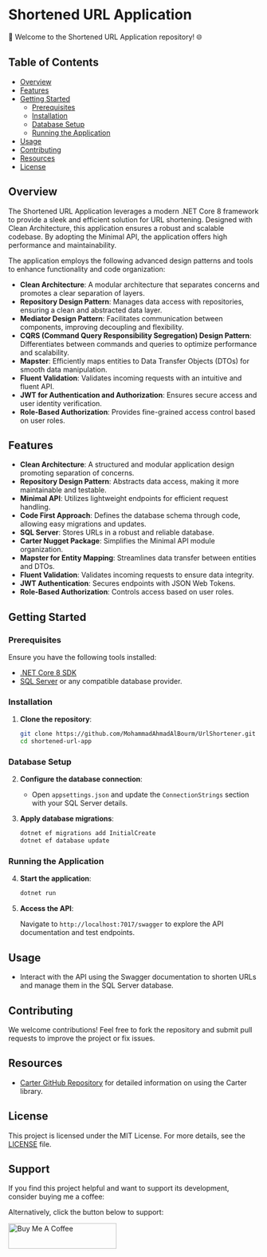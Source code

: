 # Shortened URL Application

🚀 Welcome to the Shortened URL Application repository! 🌐

## Table of Contents

- [Overview](#overview)
- [Features](#features)
- [Getting Started](#getting-started)
  - [Prerequisites](#prerequisites)
  - [Installation](#installation)
  - [Database Setup](#database-setup)
  - [Running the Application](#running-the-application)
- [Usage](#usage)
- [Contributing](#contributing)
- [Resources](#resources)
- [License](#license)

## Overview

The Shortened URL Application leverages a modern .NET Core 8 framework to provide a sleek and efficient solution for URL shortening. Designed with Clean Architecture, this application ensures a robust and scalable codebase. By adopting the Minimal API, the application offers high performance and maintainability. 

The application employs the following advanced design patterns and tools to enhance functionality and code organization:
- **Clean Architecture**: A modular architecture that separates concerns and promotes a clear separation of layers.
- **Repository Design Pattern**: Manages data access with repositories, ensuring a clean and abstracted data layer.
- **Mediator Design Pattern**: Facilitates communication between components, improving decoupling and flexibility.
- **CQRS (Command Query Responsibility Segregation) Design Pattern**: Differentiates between commands and queries to optimize performance and scalability.
- **Mapster**: Efficiently maps entities to Data Transfer Objects (DTOs) for smooth data manipulation.
- **Fluent Validation**: Validates incoming requests with an intuitive and fluent API.
- **JWT for Authentication and Authorization**: Ensures secure access and user identity verification.
- **Role-Based Authorization**: Provides fine-grained access control based on user roles.

## Features

- **Clean Architecture**: A structured and modular application design promoting separation of concerns.
- **Repository Design Pattern**: Abstracts data access, making it more maintainable and testable.
- **Minimal API**: Utilizes lightweight endpoints for efficient request handling.
- **Code First Approach**: Defines the database schema through code, allowing easy migrations and updates.
- **SQL Server**: Stores URLs in a robust and reliable database.
- **Carter Nugget Package**: Simplifies the Minimal API module organization.
- **Mapster for Entity Mapping**: Streamlines data transfer between entities and DTOs.
- **Fluent Validation**: Validates incoming requests to ensure data integrity.
- **JWT Authentication**: Secures endpoints with JSON Web Tokens.
- **Role-Based Authorization**: Controls access based on user roles.

## Getting Started

### Prerequisites

Ensure you have the following tools installed:

- [.NET Core 8 SDK](https://dotnet.microsoft.com/download/dotnet/8.0)
- [SQL Server](https://www.microsoft.com/en-us/sql-server/sql-server-downloads) or any compatible database provider.

### Installation

1. **Clone the repository**:

   ```bash
   git clone https://github.com/MohammadAhmadAlBourm/UrlShortener.git
   cd shortened-url-app
   ```

### Database Setup

2. **Configure the database connection**:

   - Open `appsettings.json` and update the `ConnectionStrings` section with your SQL Server details.

3. **Apply database migrations**:

   ```bash
   dotnet ef migrations add InitialCreate
   dotnet ef database update
   ```

### Running the Application

4. **Start the application**:

   ```bash
   dotnet run
   ```

5. **Access the API**:

   Navigate to `http://localhost:7017/swagger` to explore the API documentation and test endpoints.

## Usage

- Interact with the API using the Swagger documentation to shorten URLs and manage them in the SQL Server database.

## Contributing

We welcome contributions! Feel free to fork the repository and submit pull requests to improve the project or fix issues.

## Resources

- [Carter GitHub Repository](https://github.com/CarterCommunity/Carter) for detailed information on using the Carter library.

## License

This project is licensed under the MIT License. For more details, see the [LICENSE](LICENSE) file.

## Support
If you find this project helpful and want to support its development, consider buying me a coffee:

<!-- Buy Me a Coffee Button Script -->
<script type="text/javascript" src="https://cdnjs.buymeacoffee.com/1.0.0/button.prod.min.js" data-name="bmc-button" data-slug="mohammadbourm" data-color="#FFDD00" data-emoji="" data-font="Cookie" data-text="Buy me a coffee" data-outline-color="#000000" data-font-color="#000000" data-coffee-color="#ffffff"></script>
Alternatively, click the button below to support:

<a href="https://www.buymeacoffee.com/MohammadBourm" target="_blank">
    <img src="https://www.buymeacoffee.com/assets/img/custom_images/yellow_img.png" alt="Buy Me A Coffee" style="height: 51px !important;width: 217px !important;" >
</a>
